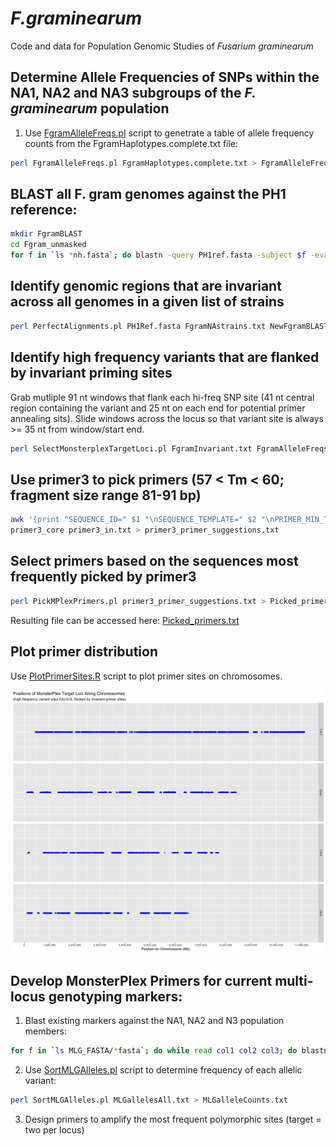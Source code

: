 # _F.graminearum_
Code and data for Population Genomic Studies of _Fusarium graminearum_

## Determine Allele Frequencies of SNPs within the NA1, NA2 and NA3 subgroups of the _F. graminearum_ population
1. Use [FgramAlleleFreqs.pl](/scripts/FgramAlleleFreqs.pl) script to genetrate a table of allele frequency counts from the FgramHaplotypes.complete.txt file:
```bash
perl FgramAlleleFreqs.pl FgramHaplotypes.complete.txt > FgramAlleleFreqs.txt
```
## BLAST all F. gram genomes against the PH1 reference:
```bash
mkdir FgramBLAST
cd Fgram_unmasked
for f in `ls *nh.fasta`; do blastn -query PH1ref.fasta -subject $f -evalue 1e-20 -max_target_seqs 20000 -outfmt '6 qseqid sseqid qstart qend sstart send btop' > ../FgramBLAST/PH1.${f/_*/}.BLAST; done
```
## Identify genomic regions that are invariant across all genomes in a given list of strains
```bash
perl PerfectAlignments.pl PH1Ref.fasta FgramNAstrains.txt NewFgramBLAST > FgramInvariant.txt
```
## Identify high frequency variants that are flanked by invariant priming sites
Grab mutliple 91 nt windows that flank each hi-freq SNP site (41 nt central region containing the variant and 25 nt on each end for potential primer annealing sits). Slide windows across the locus so that variant site is always >= 35 nt from window/start end.
```bash
perl SelectMonsterplexTargetLoci.pl FgramInvariant.txt FgramAlleleFreqs.txt ClusteredHiFreqSNPs.txt 50 > MPlex_target_candidates.txt
```
## Use primer3 to pick primers (57 < Tm < 60; fragment size range 81-91 bp)
```bash
awk '{print "SEQUENCE_ID=" $1 "\nSEQUENCE_TEMPLATE=" $2 "\nPRIMER_MIN_TM=57\nPRIMER_MAX_TM=60\nPRIMER_PRODUCT_SIZE=81-91\nPRIMER_NUM_RETURN=1\n="}' MPlex_target_candidates.txt > primer3_in.txt
primer3_core primer3_in.txt > primer3_primer_suggestions.txt
```
## Select primers based on the sequences most frequently picked by primer3
```bash
perl PickMPlexPrimers.pl primer3_primer_suggestions.txt > Picked_primers.txt
```
Resulting file can be accessed here: [Picked_primers.txt](/data/Picked_primers.txt)

## Plot primer distribution
Use [PlotPrimerSites.R](/scripts/PlotPrimerSites.R) script to plot primer sites on chromosomes.

![MonsterPlexTargets.png](/data/MonsterPlexTargets.png)

## Develop MonsterPlex Primers for current multi-locus genotyping markers:
1. Blast existing markers against the NA1, NA2 and N3 population members:
```bash
for f in `ls MLG_FASTA/*fasta`; do while read col1 col2 col3; do blastn -query $f -subject Documents/FGRAM/FgramFasta/${col1}_nh_masked.fasta -outfmt '6 qseqid sseqid qlen qstart qend sstart send btop' | awk '$5 - $4 == $3 - 1 {print $1, $8}'; done < FgramNAstrains.txt; done > MLGallelesAll.txt
```
2. Use [SortMLGAlleles.pl](/scripts/SortMLGAlleles.pl) script to determine frequency of each allelic variant:
```bash
perl SortMLGAlleles.pl MLGallelesAll.txt > MLGalleleCounts.txt
```
3. Design primers to amplify the most frequent polymorphic sites (target = two per locus) 
